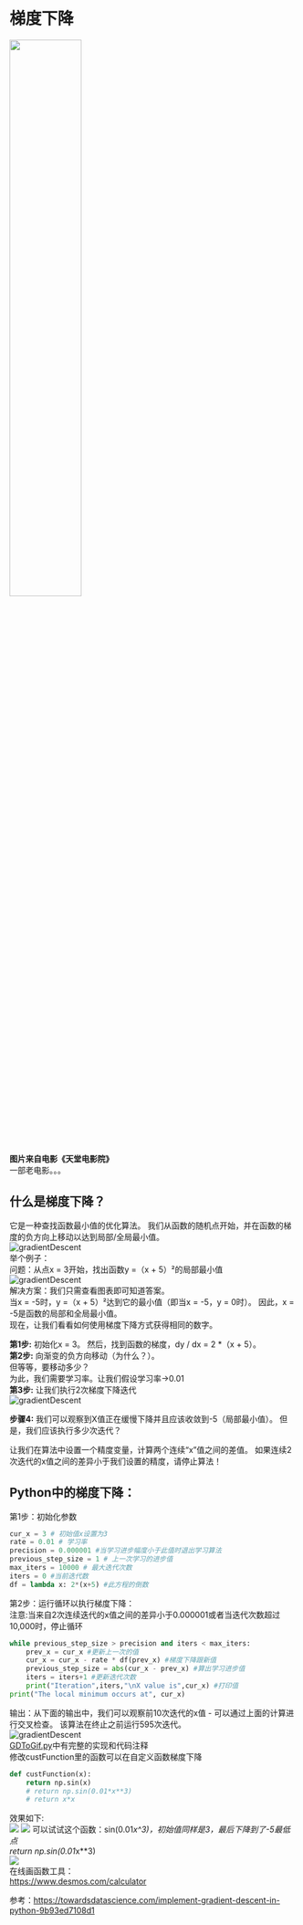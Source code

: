 # 梯度下降
<img border="0" src="images/NuovoCinemaParadiso.jpg" width="50%" height="50%"/></br>
**图片来自电影《天堂电影院》** </br>
一部老电影。。。</br>

## 什么是梯度下降？</br>
它是一种查找函数最小值的优化算法。 我们从函数的随机点开始，并在函数的梯度的负方向上移动以达到局部/全局最小值。</br>
![gradientDescent](images/gd/gdShowKT.gif)</br>
举个例子：</br>
问题：从点x = 3开始，找出函数y =（x + 5）²的局部最小值</br>
![gradientDescent](images/gd/gdShow1.png)</br>
解决方案：我们只需查看图表即可知道答案。 </br>
当x = -5时，y =（x + 5）²达到它的最小值（即当x = -5，y = 0时）。 因此，x = -5是函数的局部和全局最小值。</br>
现在，让我们看看如何使用梯度下降方式获得相同的数字。</br>

**第1步:** 初始化x = 3。 然后，找到函数的梯度，dy / dx = 2 *（x + 5）。</br>
**第2步:** 向渐变的负方向移动（为什么？）。 </br>
但等等，要移动多少？ </br>
为此，我们需要学习率。让我们假设学习率→0.01</br>
**第3步:** 让我们执行2次梯度下降迭代</br>
![gradientDescent](images/gd/gdEquation0.png)</br>


**步骤4:** 我们可以观察到X值正在缓慢下降并且应该收敛到-5（局部最小值）。 但是，我们应该执行多少次迭代？</br>

让我们在算法中设置一个精度变量，计算两个连续“x”值之间的差值。 如果连续2次迭代的x值之间的差异小于我们设置的精度，请停止算法！</br>

## Python中的梯度下降：
第1步：初始化参数</br>
```py
cur_x = 3 # 初始值x设置为3
rate = 0.01 # 学习率
precision = 0.000001 #当学习进步幅度小于此值时退出学习算法
previous_step_size = 1 # 上一次学习的进步值
max_iters = 10000 # 最大迭代次数
iters = 0 #当前迭代数
df = lambda x: 2*(x+5) #此方程的倒数
```
第2步：运行循环以执行梯度下降：</br>
注意:当来自2次连续迭代的x值之间的差异小于0.000001或者当迭代次数超过10,000时，停止循环</br>
```py
while previous_step_size > precision and iters < max_iters:
    prev_x = cur_x #更新上一次的值
    cur_x = cur_x - rate * df(prev_x) #梯度下降跟新值
    previous_step_size = abs(cur_x - prev_x) #算出学习进步值
    iters = iters+1 #更新迭代次数
    print("Iteration",iters,"\nX value is",cur_x) #打印值
print("The local minimum occurs at", cur_x)
```
输出：从下面的输出中，我们可以观察前10次迭代的x值 - 可以通过上面的计算进行交叉检查。 该算法在终止之前运行595次迭代。</br>
![gradientDescent](images/gd/gdShow2.png)</br>
<a href="GDToGif.py">GDToGif.py</a>中有完整的实现和代码注释</br>
修改custFunction里的函数可以在自定义函数梯度下降</br>
```py
def custFunction(x):
    return np.sin(x)
    # return np.sin(0.01*x**3)
    # return x*x
```
效果如下:</br>
<img border="0" src="images/gd/gdShow.gif"/>
<img border="0" src="images/gd/gdShowSin.gif"/>
可以试试这个函数：sin(0.01*x^3)，初始值同样是3，最后下降到了-5最低点</br>
    return np.sin(0.01*x**3)</br>
<img border="0" src="images/gd/gdShow3.png"/></br>
在线画函数工具：</br>
https://www.desmos.com/calculator</br>

参考：https://towardsdatascience.com/implement-gradient-descent-in-python-9b93ed7108d1</br>